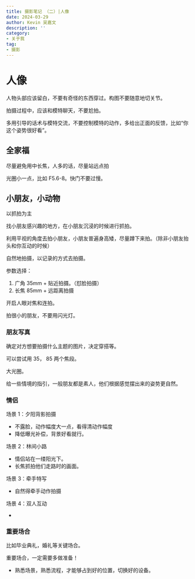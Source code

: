 ```yaml
---
title: 摄影笔记 （二）|人像
date: 2024-03-29
author: Kevin 吴嘉文
description: ''
category:
- 关于我
tag:
- 摄影
---
```




# 人像

人物头部应该留白，不要有奇怪的东西穿过。构图不要随意地切关节。

拍摄过程中，应该和模特聊天，不要尬拍。

多用引导的话术与模特交流，不要控制模特的动作，多给出正面的反馈，比如“你这个姿势很好看”。

## 全家福

尽量避免用中长焦，人多的话，尽量站远点拍

光圈小一点，比如 F5.6-8。快门不要过慢。

## 小朋友，小动物

以抓拍为主

找小朋友感兴趣的地方，在小朋友沉浸的时候进行抓拍。

利用平视的角度去拍小朋友，小朋友普遍身高矮，尽量蹲下来拍。（除非小朋友抬头和你互动的时候）

自然地拍摄，以记录的方式去拍摄。

参数选择：

1. 广角 35mm + 贴近拍摄。（怼脸拍摄）
2. 长焦 85mm + 远距离拍摄 

开启人眼对焦和连拍。

拍很小的朋友，不要用闪光灯。

### 朋友写真

确定对方想要拍摄什么主题的图片，决定穿搭等。

可以尝试用 35， 85 两个焦段。

大光圈。

给一些情境的指引，一般朋友都是素人，他们根据感觉摆出来的姿势更自然。

### 情侣

场景 1：夕阳背影拍摄

- 不露脸，动作幅度大一点，看得清动作幅度
- 降低曝光补偿，背景好看就行。

场景 2：林间小路

- 情侣站在一缕阳光下。
- 长焦抓拍他们走路时的画面。

场景 3：牵手特写

- 自然得牵手动作拍摄

场景 4：双人互动

- 

### 重要场合

比如毕业典礼，婚礼等关键场合。

重要场合，一定需要多做准备！

- 熟悉场景，熟悉流程，才能够占到好的位置，切换好的设备。

## 